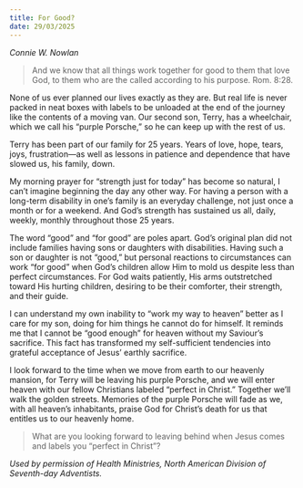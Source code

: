 ```yaml
---
title: For Good?
date: 29/03/2025
---
```


_Connie W. Nowlan_

> <p></p>
> And we know that all things work together for good to them that love God, to them who are the called according to his purpose. Rom. 8:28.

None of us ever planned our lives exactly as they are. But real life is never packed in neat boxes with labels to be unloaded at the end of the journey like the contents of a moving van. Our second son, Terry, has a wheelchair, which we call his “purple Porsche,” so he can keep up with the rest of us.

Terry has been part of our family for 25 years. Years of love, hope, tears, joys, frustration—as well as lessons in patience and dependence that have slowed us, his family, down.

My morning prayer for “strength just for today” has become so natural, I can’t imagine beginning the day any other way. For having a person with a long-term disability in one’s family is an everyday challenge, not just once a month or for a weekend. And God’s strength has sustained us all, daily, weekly, monthly throughout those 25 years.

The word “good” and “for good” are poles apart. God’s original plan did not include families having sons or daughters with disabilities. Having such a son or daughter is not “good,” but personal reactions to circumstances can work “for good” when God’s children allow Him to mold us despite less than perfect circumstances. For God waits patiently, His arms outstretched toward His hurting children, desiring to be their comforter, their strength, and their guide.

I can understand my own inability to “work my way to heaven” better as I care for my son, doing for him things he cannot do for himself. It reminds me that I cannot be “good enough” for heaven without my Saviour’s sacrifice. This fact has transformed my self-sufficient tendencies into grateful acceptance of Jesus’ earthly sacrifice.

I look forward to the time when we move from earth to our heavenly mansion, for Terry will be leaving his purple Porsche, and we will enter heaven with our fellow Christians labeled “perfect in Christ.” Together we’ll walk the golden streets. Memories of the purple Porsche will fade as we, with all heaven’s inhabitants, praise God for Christ’s death for us that entitles us to our heavenly home.

> <callout></callout>
> What are you looking forward to leaving behind when Jesus comes and labels you “perfect in Christ”?

_Used by permission of Health Ministries, North American Division of Seventh-day Adventists._